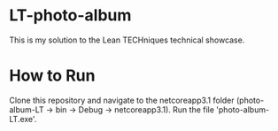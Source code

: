 # LT-photo-album
This is my solution to the Lean TECHniques technical showcase.

# How to Run
Clone this repository and navigate to the netcoreapp3.1 folder (photo-album-LT -> bin -> Debug -> netcoreapp3.1). Run the file 'photo-album-LT.exe'.
